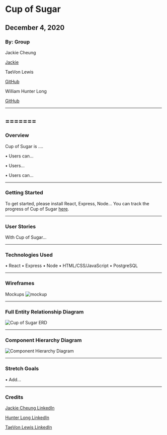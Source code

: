 # Cup of Sugar

## December 4, 2020

### By: Group

Jackie Cheung

[Jackie](https://github.com/jackcheung56)

TaeVon Lewis

[GitHub](https://github.com/lewist13)

William Hunter Long

[GitHub](https://github.com/whlong1)
*** 
=======
---


### Overview

Cup of Sugar is ....

• Users can...

• Users...

• Users can...

---


### Getting Started

To get started, please install React, Express, Node... 
You can track the progress of Cup of Sugar [here](https://trello.com/b/BRWvHTLO/cup-of-sugar). 

***

### User Stories

With Cup of Sugar...

***

### Technologies Used

• React
• Express
• Node
• HTML/CSS/JavaScript
• PostgreSQL

---

### Wireframes

Mockups
![mockup](https://i.imgur.com/D9rOI29.png)

---

### Full Entity Relationship Diagram

![Cup of Sugar ERD](https://i.imgur.com/23xQIsN.png)

---

### Component Hierarchy Diagram

![Component Hierarchy Diagram](link)

---


### Stretch Goals

• Add...

---

### Credits


[Jackie Cheung LinkedIn](https://www.linkedin.com/in/jackiecheung/)

[Hunter Long LinkedIn](https://www.linkedin.com/in/william-hunter-long/)

[TaeVon Lewis LinkedIn](https://www.linkedin.com/in/taevonlewis/)





